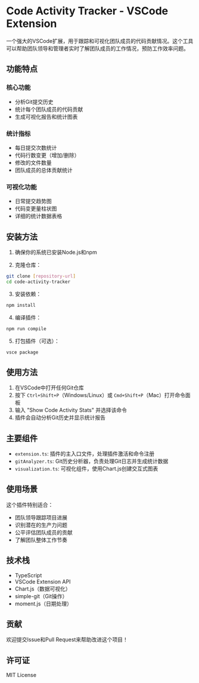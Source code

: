 # Code Activity Tracker - VSCode Extension

一个强大的VSCode扩展，用于跟踪和可视化团队成员的代码贡献情况。这个工具可以帮助团队领导和管理者实时了解团队成员的工作情况，预防工作效率问题。

## 功能特点

### 核心功能
- 分析Git提交历史
- 统计每个团队成员的代码贡献
- 生成可视化报告和统计图表

### 统计指标
- 每日提交次数统计
- 代码行数变更（增加/删除）
- 修改的文件数量
- 团队成员的总体贡献统计

### 可视化功能
- 日常提交趋势图
- 代码变更量柱状图
- 详细的统计数据表格

## 安装方法

1. 确保你的系统已安装Node.js和npm

2. 克隆仓库：
```bash
git clone [repository-url]
cd code-activity-tracker
```

3. 安装依赖：
```bash
npm install
```

4. 编译插件：
```bash
npm run compile
```

5. 打包插件（可选）：
```bash
vsce package
```

## 使用方法

1. 在VSCode中打开任何Git仓库
2. 按下 `Ctrl+Shift+P`（Windows/Linux）或 `Cmd+Shift+P`（Mac）打开命令面板
3. 输入 "Show Code Activity Stats" 并选择该命令
4. 插件会自动分析Git历史并显示统计报告

## 主要组件

- `extension.ts`: 插件的主入口文件，处理插件激活和命令注册
- `gitAnalyzer.ts`: Git历史分析器，负责处理Git日志并生成统计数据
- `visualization.ts`: 可视化组件，使用Chart.js创建交互式图表

## 使用场景

这个插件特别适合：
- 团队领导跟踪项目进展
- 识别潜在的生产力问题
- 公平评估团队成员的贡献
- 了解团队整体工作节奏

## 技术栈

- TypeScript
- VSCode Extension API
- Chart.js（数据可视化）
- simple-git（Git操作）
- moment.js（日期处理）

## 贡献

欢迎提交Issue和Pull Request来帮助改进这个项目！

## 许可证

MIT License

